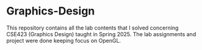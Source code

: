 # Graphics-Design
This repository contains all the lab contents that I solved concerning CSE423 (Graphics Design) taught in Spring 2025. The lab assignments and project were done keeping focus on OpenGL.
